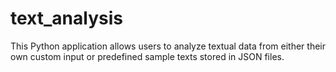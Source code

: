 # text_analysis
This Python application allows users to analyze textual data from either their own custom input or predefined sample texts stored in JSON files.  
